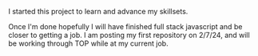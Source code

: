 I started this project to learn and advance my skillsets. 

Once I'm done hopefully I will have finished full stack
javascript and be closer to getting a job. I am posting my first
repository on 2/7/24, and will be working through TOP while at 
my current job. 